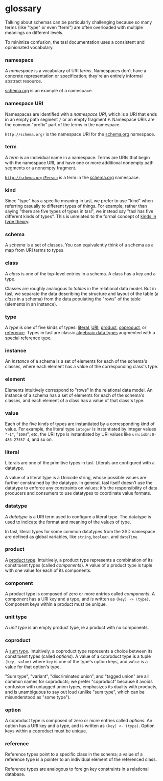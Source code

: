 # glossary

Talking about schemas can be particularly challenging because so many terms (like "type" or even "term") are often overloaded with multiple meanings on different levels.

To minimize confusion, the tasl documentation uses a consistent and opinionated vocabulary.

### **namespace**

A _namespace_ is a vocabulary of URI _terms_. Namespaces don't have a concrete representation or specification; they're an entirely informal abstract resource.

[schema.org](https://schema.org/) is an example of a namespace.

### **namespace URI**

Namespaces are identified with a _namespace URI_, which is a URI that ends in an empty path segment `/` or an empty fragment `#`. Namespace URIs are the common "prefix" part of the terms in the namespace.

`http://schema.org/` is the namespace URI for the [schema.org](https://schema.org/) namespace.

### **term**

A _term_ is an individual name in a namespace. Terms are URIs that begin with the namespace URI, and have one or more additional nonempty path segments or a nonempty fragment.

[`http://schema.org/Person`](https://schema.org/Person) is a term in the [schema.org](https://schema.org/) namespace.

### **kind**

Since "type" has a specific meaning in tasl, we prefer to use "kind" when referring casually to different types of things. For example, rather than saying "there are five types of types in tasl", we instead say "tasl has five different kinds of types". This is unrelated to the formal concept of [kinds in type theory](<https://en.wikipedia.org/wiki/Kind_(type_theory)>).

### **schema**

A _schema_ is a set of classes. You can equivalently think of a schema as a map from URI terms to types.

### **class**

A _class_ is one of the top-level entries in a schema. A class has a key and a type.

Classes are roughly analogous to _tables_ in the relational data model. But in tasl, we separate the data describing the structure and layout of the table (a _class_ in a schema) from the data populating the "rows" of the table (elements in an instance).

### **type**

A _type_ is one of five kinds of types: [literal](/docs/literals), [URI](/docs/uris), [product](/docs/products), [coproduct](/docs/coproduct), or [reference](/docs/references). Types in tasl are classic [algebraic data types](https://en.wikipedia.org/wiki/Algebraic_data_type) augmented with a special reference type.

### **instance**

An _instance_ of a schema is a set of elements for each of the schema's classes, where each element has a value of the corresponding class's type.

### **element**

Elements intuitively correspond to "rows" in the relational data model. An instance of a schema has a set of elements for each of the schema's classes, and each element of a class has a value of that class's type.

### **value**

Each of the five kinds of types are instantiated by a corresponding kind of value. For example, the literal type `integer` is instantiated by integer values `"-1"`, "`1004`", etc, the URI type is instantiated by URI values like `urn:isbn:0-486-27557-4`, and so on.

### **literal**

Literals are one of the primitive types in tasl. Literals are configured with a datatype.

A value of a literal type is a Unicode string, whose possible values are further constrained by the datatype. In general, tasl itself doesn't use the datatype to enforce any constraints on values; it's the responsibility of data producers and consumers to use datatypes to coordinate value formats.

### **datatype**

A _datatype_ is a URI term used to configure a literal type. The datatype is used to indicate the format and meaning of the values of type.

In tasl, literal types for some common datatypes from the XSD namespace are defined as global variables, like `string`, `boolean`, and `dateTime`.

### **product**

A [product type](https://en.wikipedia.org/wiki/Product_type). Intuitively, a product type represents a combination of its constituent types (called _components_). A value of a product type is tuple with one value for each of its components.

### **component**

A product type is composed of zero or more entries called _components_. A component has a URI key and a type, and is written as `(key) -> (type)`. Component keys within a product must be unique.

### **unit type**

A _unit type_ is an empty product type, ie a product with no components.

### **coproduct**

A [sum type](https://en.wikipedia.org/wiki/Tagged_union). Intuitively, a coproduct type represents a choice between its constituent types (called _options_). A value of a coproduct type is a tuple `(key, value)` where `key` is one of the type's option keys, and `value` is a value for that option's type.

"Sum type", "variant", "discriminated union", and "tagged union" are all common names for coproducts; we prefer "coproduct" because it avoids confusion with untagged union types, emphasizes its duality with products, and is unambiguous to say out loud (unlike "sum type", which can be misunderstood as "some type").

### **option**

A coproduct type is composed of zero or more entries called _options_. An option has a URI key and a type, and is written as `(key) <- (type)`. Option keys within a coproduct must be unique.

### **reference**

Reference types point to a specific class in the schema; a value of a reference type is a pointer to an individual element of the referenced class.

Reference types are analogous to foreign key constraints in a relational database.
